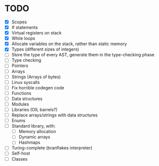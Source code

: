 # TODO
- [x] Scopes
- [x] If statements
- [x] Virtual registers on stack
- [x] While loops
- [x] Allocate variables on the stack, rather than static memory
- [x] Types (different sizes of integers)
- [ ] Store the type of every AST, generate them in the type-checking phase
- [ ] Type checking
- [ ] Pointers
- [ ] Arrays
- [ ] Strings (Arrays of bytes)
- [ ] Linux syscalls
- [ ] Fix horrible codegen code
- [ ] Functions
- [ ] Data structures
- [ ] Modules
- [ ] Libraries (OIL barrels?)
- [ ] Replace arrays/strings with data structures
- [ ] Enums
- [ ] Standard library, with:
    - [ ] Memory allocation
    - [ ] Dynamic arrays
    - [ ] Hashmaps
- [ ] Turing-complete (branflakes interpreter)
- [ ] Self-host
- [ ] Classes
